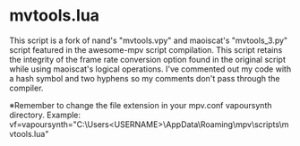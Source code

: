 # mvtools.lua
This script is a fork of nand's "mvtools.vpy" and maoiscat's "mvtools_3.py" script featured in the awesome-mpv script compilation. This script retains the integrity of the frame rate conversion option found in the original script while using maoiscat's logical operations. I've commented out my code with a hash symbol and two hyphens so my comments don't pass through the compiler.

※Remember to change the file extension in your mpv.conf vapoursynth directory. Example: vf=vapoursynth="C:\Users\<USERNAME>\AppData\Roaming\mpv\scripts\mvtools.lua"
